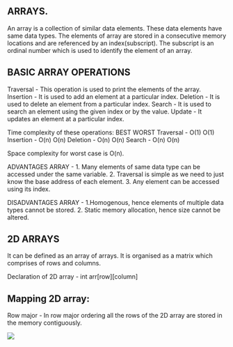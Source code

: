 ARRAYS. 
-------
An array is a collection of similar data elements. These data elements have same data types.
The elements of array are stored in a consecutive memory locations and are referenced by an index(subscript). 
The subscript is an ordinal number which is used to identify the element of an array. 

BASIC ARRAY OPERATIONS
----------------------
Traversal - This operation is used to print the elements of the array.
Insertion - It is used to add an element at a particular index.
Deletion - It is used to delete an element from a particular index.
Search - It is used to search an element using the given index or by the value.
Update - It updates an element at a particular index.

Time complexity of these operations:
              BEST         WORST
Traversal -   O(1)         O(1)
Insertion -   O(n)         O(n)
Deletion -    O(n)         O(n)
Search -      O(n)         O(n)

Space complexity for worst case is O(n).

ADVANTAGES ARRAY - 1. Many elements of same data type can be accessed under the same variable.
2. Traversal is simple as we need to just know the base address of each element.
3. Any element can be accessed using its index.

DISADVANTAGES ARRAY - 1.Homogenous, hence elements of multiple data types cannot be stored. 
2. Static memory allocation, hence size cannot be altered. 

2D ARRAYS
---------
It can be defined as an array of arrays. It is organised as a matrix which comprises of rows and columns. 

Declaration of 2D array - int arr[row][column]

Mapping 2D array:
----------------
Row major - In row major ordering all the rows of the 2D array are stored in the memory contiguously. 

![](image.png)

